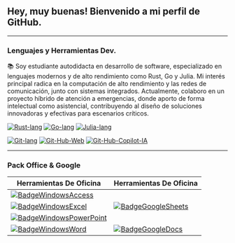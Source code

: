 ## Hey, muy buenas! Bienvenido a mi perfil de GitHub.
---

### Lenguajes y Herramientas Dev.
📚 Soy estudiante autodidacta en desarrollo de software, especializado en lenguajes modernos y de alto rendimiento como Rust, Go y Julia. Mi interés principal radica en la computación de alto rendimiento y las redes de comunicación, junto con sistemas integrados. Actualmente, colaboro en un proyecto híbrido de atención a emergencias, donde aporto de forma intelectual como asistencial, contribuyendo al diseño de soluciones innovadoras y efectivas para escenarios críticos.  
<!-- Separador -->  
[![Rust-lang](https://github.com/user-attachments/assets/c51211ca-5efd-4e40-9893-99e122403c0d)](https://www.rust-lang.org/) <!-- Separador --> [![Go-lang](https://github.com/user-attachments/assets/c8fbd3de-0237-4e8f-9bd0-7e0a6c2b3585)](https://go.dev/) <!-- Separador --> [![Julia-lang](https://github.com/user-attachments/assets/52a693cc-717f-45d2-90b0-e5aeb30a947d)](https://julialang.org/)
<!-- Separador -->
[![Git-lang](https://github.com/user-attachments/assets/222cd1ea-4c51-4d6d-9a50-4980a05ac7e1)](https://git-scm.com/) <!-- Separador --> [![Git-Hub-Web](https://github.com/user-attachments/assets/6c778eed-9180-435c-b6c6-96f6a5ddf599)](https://github.com/) <!-- Separador --> [![Git-Hub-Copilot-IA](https://github.com/user-attachments/assets/30df3f5d-1340-4330-bf61-8e614c27ccdd)](https://github.com/features/copilot)
<!-- Separador -->
---

### Pack Office & Google

| **Herramientas De Oficina** | **Herramientas De Oficina** |
|----------------------|------------------|
| [![BadgeWindowsAccess](https://github.com/user-attachments/assets/e9a87c90-8af4-4b24-a742-d3353da7a1c9)](https://www.microsoft.com/es-ar/microsoft-365/access) |  |
| [![BadgeWindowsExcel](https://github.com/user-attachments/assets/07cab41b-f910-4001-a72f-41edd056c0c9)](https://www.microsoft.com/es-ar/microsoft-365/excel) | [![BadgeGoogleSheets](https://github.com/user-attachments/assets/485f788a-1bf2-4eac-b312-a490ccaf1ca4)](https://docs.google.com/spreadsheets/) |
| [![BadgeWindowsPowerPoint](https://github.com/user-attachments/assets/ddcfd507-cf44-4398-929d-13bb2618cf59)](https://www.microsoft.com/es-ar/microsoft-365/powerpoint) |  |
| [![BadgeWindowsWord](https://github.com/user-attachments/assets/8a66680c-dcd5-4dea-8a53-9a1ea7124cfe)](https://www.microsoft.com/es-ar/microsoft-365/word) | [![BadgeGoogleDocs](https://github.com/user-attachments/assets/68478b33-c4b2-4d4f-90f0-57958aeb8c69)](https://docs.google.com/document/) |

<!-- Aqui empieza el texto invisible
---
### Sistemas embebidos.
[![Espressif](https://img.shields.io/badge/Espressif-eb4141?style=for-the-badge&logo=espressif&labelColor=000000&logoColor=ffffff)](https://www.espressif.com/) 
[![Arduino](https://img.shields.io/badge/Arduino-00979D?style=for-the-badge&logo=arduino&labelColor=000000&logoColor=ffffff)](https://www.arduino.cc/)

---
### Desarrollo de videojuegos.
[![Bevy](https://img.shields.io/badge/Bevy-373737?style=for-the-badge&logo=bevy&labelColor=000000&logoColor=ffffff)](https://bevyengine.org/)

### Sistemas de redes, comunicacion y bases de datos.
![AWS](https://img.shields.io/badge/AWS-%23FF9900.svg?style=for-the-badge&logo=amazon-aws&logoColor=white)
![Azure](https://img.shields.io/badge/azure-%230072C6.svg?style=for-the-badge&logo=microsoftazure&logoColor=white)
![MySQL](https://img.shields.io/badge/mysql-4479A1.svg?style=for-the-badge&logo=mysql&logoColor=white)

 Aqui termina el texto invisible -->
